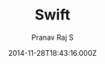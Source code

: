 ---
title: Swift
github: https://github.com/pranavrajs/swift/
demo: https://pranavrajs.github.io/swift/
author: Pranav Raj S
ssg:
  - Jekyll
cms:
  - Markdown
date: 2014-11-28T18:43:16.000Z
description: 'A clean Minimal Blog theme for Jekyll , built with Bootswatch '
draft: true
publish_date: '2014-11-28T18:43:16Z'
update_date: '2014-12-17T13:19:18Z'
github_star: 36
github_fork: 40
---